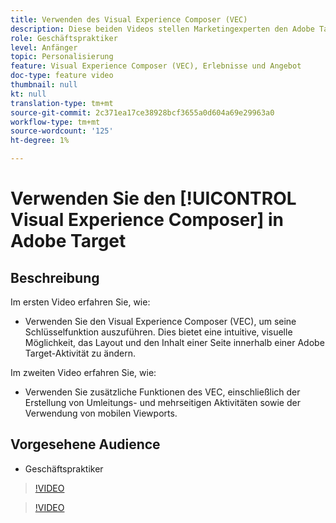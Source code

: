 ```yaml
---
title: Verwenden des Visual Experience Composer (VEC)
description: Diese beiden Videos stellen Marketingexperten den Adobe Target Visual Experience Composer (VEC) vor. Sehen Sie sich diese Videos an, um zu erfahren, wie Sie Aktivitäten mit dem VEC erstellen.
role: Geschäftspraktiker
level: Anfänger
topic: Personalisierung
feature: Visual Experience Composer (VEC), Erlebnisse und Angebot
doc-type: feature video
thumbnail: null
kt: null
translation-type: tm+mt
source-git-commit: 2c371ea17ce38928bcf3655a0d604a69e29963a0
workflow-type: tm+mt
source-wordcount: '125'
ht-degree: 1%

---
```



# Verwenden Sie den [!UICONTROL Visual Experience Composer] in Adobe Target

## Beschreibung

Im ersten Video erfahren Sie, wie:

* Verwenden Sie den Visual Experience Composer (VEC), um seine Schlüsselfunktion auszuführen. Dies bietet eine intuitive, visuelle Möglichkeit, das Layout und den Inhalt einer Seite innerhalb einer Adobe Target-Aktivität zu ändern.

Im zweiten Video erfahren Sie, wie:

* Verwenden Sie zusätzliche Funktionen des VEC, einschließlich der Erstellung von Umleitungs- und mehrseitigen Aktivitäten sowie der Verwendung von mobilen Viewports.

## Vorgesehene Audience

* Geschäftspraktiker

>[!VIDEO](https://video.tv.adobe.com/v/17399/?quality=12)

>[!VIDEO](https://video.tv.adobe.com/v/17401/?quality=12)
